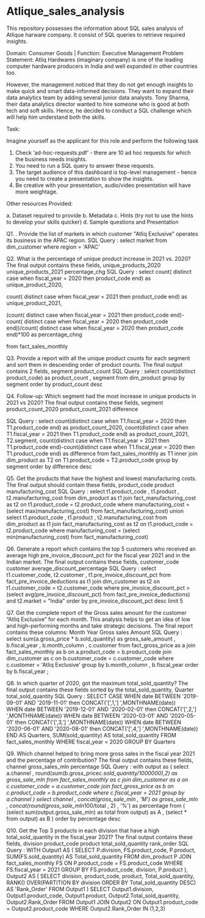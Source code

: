 # Atlique_sales_analysis
This repository possesses the information about SQL sales analysis of Atlique harware company. It consist of SQL queries to retrieve  required insights.

Domain:  Consumer Goods | Function: Executive Management
Problem Statement: 
Atliq Hardwares (imaginary company) is one of the leading computer hardware producers in India and well expanded in other countries too.

However, the management noticed that they do not get enough insights to make quick and smart data-informed decisions. They want to expand their data analytics team by adding several junior data analysts. Tony Sharma, their data analytics director wanted to hire someone who is good at both tech and soft skills. Hence, he decided to conduct a SQL challenge which will help him understand both the skills.

Task:  

Imagine yourself as the applicant for this role and perform the following task

1.    Check ‘ad-hoc-requests.pdf’ - there are 10 ad hoc requests for which the business needs insights.
2.    You need to run a SQL query to answer these requests. 
3.    The target audience of this dashboard is top-level management - hence you need to create a presentation to show the insights.
4.    Be creative with your presentation, audio/video presentation will have more weightage.

Other resources Provided:

a.    Dataset required to provide 
b.    Metadata
c.    Hints (try not to use the hints to develop your skills quicker)
d.    Sample questions and Presentation

Q1. . Provide the list of markets in which customer "Atliq Exclusive" operates its
      business in the APAC region.
SQL Query :  select  market from dim_customer where region = 'APAC'


Q2.  What is the percentage of unique product increase in 2021 vs. 2020? The
     final output contains these fields,
      unique_products_2020
      unique_products_2021
      percentage_chg
SQL Query : select count( distinct case when fiscal_year = 2020 then product_code end) as unique_product_2020,

  count( distinct case when fiscal_year = 2021 then product_code end) as unique_product_2021,
  
  (count( distinct case when fiscal_year = 2021 then product_code end)-count( distinct case when fiscal_year = 2020 then product_code end))/count( distinct case when fiscal_year = 2020 then       product_code end)*100 as percentage_chng
  
  from fact_sales_monthly

Q3. Provide a report with all the unique product counts for each segment and
    sort them in descending order of product counts. The final output contains
    2 fields,
    segment
    product_count
SQL Query : select count(distinct product_code) as product_count , segment from dim_product
            group by segment
            order by product_count desc

            
Q4. Follow-up: Which segment had the most increase in unique products in
    2021 vs 2020? The final output contains these fields,
    segment
    product_count_2020
    product_count_2021
    difference
    
SQL Query : select count(distinct case when T1.fiscal_year = 2020 then T1.product_code end) as product_count_2020,
            count(distinct case when T1.fiscal_year = 2021 then T1.product_code end) as product_count_2021,
            T2.segment,
            count(distinct case when T1.fiscal_year = 2021 then T1.product_code end)-count(distinct case when T1.fiscal_year = 2020 then T1.product_code end) as difference
            from fact_sales_monthly as T1
             inner join dim_product as T2
            on T1.product_code = T2.product_code
            group by segment
            order by difference desc
    

Q5. Get the products that have the highest and lowest manufacturing costs.
    The final output should contain these fields,
    product_code
    product
    manufacturing_cost
SQL Query : select t1.product_code , t1.product , t2.manufacturing_cost
            from dim_product as t1
            join fact_manufacturing_cost as t2
            on t1.product_code = t2.product_code
            where manufacturing_cost = (select max(manufacturing_cost) from fact_manufacturing_cost)
            union
            select t1.product_code , t1.product , t2.manufacturing_cost
            from dim_product as t1
            join fact_manufacturing_cost as t2
            on t1.product_code = t2.product_code
            where manufacturing_cost = (select min(manufacturing_cost) from fact_manufacturing_cost)

            
  Q6. Generate a report which contains the top 5 customers who received an
      average high pre_invoice_discount_pct for the fiscal year 2021 and in the
      Indian market. The final output contains these fields,
      customer_code
      customer
      average_discount_percentage
SQL Query : select t1.customer_code, t2.customer , t1.pre_invoice_discount_pct from fact_pre_invoice_deductions as t1
            join dim_customer as t2
            on t1.customer_code = t2.customer_code
            where pre_invoice_discount_pct > (select avg(pre_invoice_discount_pct) from fact_pre_invoice_deductions) and t2.market = "India"
            order by pre_invoice_discount_pct desc
            limit 5

            
Q7.  Get the complete report of the Gross sales amount for the customer “Atliq
      Exclusive” for each month. This analysis helps to get an idea of low and
      high-performing months and take strategic decisions.
      The final report contains these columns:
      Month
      Year
      Gross sales Amount
SQL Query : select sum(a.gross_price * b.sold_quantity) as gross_sale_amount , b.fiscal_year , b.month_column , c.customer
            from fact_gross_price as a
            join fact_sales_monthly as b
            on a.product_code = b.product_code
            join dim_customer as c on b.customer_code = c.customer_code
            where c.customer = 'Atliq Exclusive'
            group by b.month_column , b.fiscal_year
            order by b.fiscal_year ;


Q8. In which quarter of 2020, got the maximum total_sold_quantity? The final
    output contains these fields sorted by the total_sold_quantity,
    Quarter
    total_sold_quantity
SQL Query : SELECT 
            CASE
                WHEN date BETWEEN '2019-09-01' AND '2019-11-01' then CONCAT('[',1,'] ',MONTHNAME(date))  
                WHEN date BETWEEN '2019-12-01' AND '2020-02-01' then CONCAT('[',2,'] ',MONTHNAME(date))
                WHEN date BETWEEN '2020-03-01' AND '2020-05-01' then CONCAT('[',3,'] ',MONTHNAME(date))
                WHEN date BETWEEN '2020-06-01' AND '2020-08-01' then CONCAT('[',4,'] ',MONTHNAME(date))
                END AS Quarters,
                SUM(sold_quantity) AS total_sold_quantity
            FROM fact_sales_monthly
            WHERE fiscal_year = 2020
            GROUP BY Quarters

Q9. Which channel helped to bring more gross sales in the fiscal year 2021
    and the percentage of contribution? The final output contains these fields,
    channel
    gross_sales_mln
    percentage
SQL Query : with output as
            (
            select  a.channel , round(sum(b.gross_price*c.sold_quantity/1000000),2) as gross_sale_mln
            from fact_sales_monthly as c join dim_customer as a on c.customer_code = a.customer_code
            							 join fact_gross_price as b on c.product_code = b.product_code
            where c.fiscal_year = 2021
            group by a.channel
            )
            select channel , concat(gross_sale_mln , 'M') as gross_sale_mln , concat(round(gross_sale_mln*100/total , 2) , '%') as percentage
            from
            (
            (select sum(output.gross_sale_mln) as total from output) as A , 
            (select * from output) as B
            )
            order by percentage desc



Q10. Get the Top 3 products in each division that have a high
      total_sold_quantity in the fiscal_year 2021? The final output contains these
      fields,
      division
      product_code
      product
      total_sold_quantity
      rank_order
SQL Query : WITH Output1 AS 
            (
            SELECT P.division, FS.product_code, P.product, SUM(FS.sold_quantity) AS Total_sold_quantity
            FROM dim_product P JOIN fact_sales_monthly FS
            ON P.product_code = FS.product_code
            WHERE FS.fiscal_year = 2021 
            GROUP BY  FS.product_code, division, P.product
            ),
            Output2 AS 
            (
            SELECT division, product_code, product, Total_sold_quantity,
                    RANK() OVER(PARTITION BY division ORDER BY Total_sold_quantity DESC) AS 'Rank_Order' 
            FROM Output1
            )
             SELECT Output1.division, Output1.product_code, Output1.product, Output2.Total_sold_quantity, Output2.Rank_Order
             FROM Output1 JOIN Output2
             ON Output1.product_code = Output2.product_code
            WHERE Output2.Rank_Order IN (1,2,3)

    

